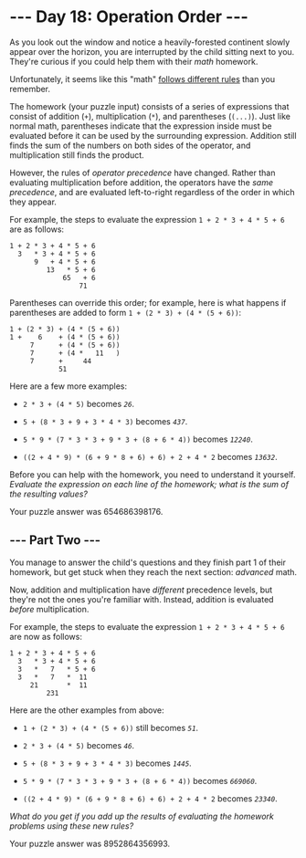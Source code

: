 # --- Day 18: Operation Order ---

As you look out the window and notice a heavily-forested continent slowly appear over the horizon, you are interrupted by the child sitting next to you. They're curious if you could help them with their *math* homework.

Unfortunately, it seems like this "math" [follows different rules](https://www.youtube.com/watch?v=3QtRK7Y2pPU&t=15) than you remember.

The homework (your puzzle input) consists of a series of expressions that consist of addition (`+`), multiplication (`*`), and parentheses (`(...)`). Just like normal math, parentheses indicate that the expression inside must be evaluated before it can be used by the surrounding expression. Addition still finds the sum of the numbers on both sides of the operator, and multiplication still finds the product.

However, the rules of *operator precedence* have changed. Rather than evaluating multiplication before addition, the operators have the *same precedence*, and are evaluated left-to-right regardless of the order in which they appear.

For example, the steps to evaluate the expression `1 + 2 * 3 + 4 * 5 + 6` are as follows:

```
1 + 2 * 3 + 4 * 5 + 6
  3   * 3 + 4 * 5 + 6
      9   + 4 * 5 + 6
         13   * 5 + 6
             65   + 6
                 71

```

Parentheses can override this order; for example, here is what happens if parentheses are added to form `1 + (2 * 3) + (4 * (5 + 6))`:

```
1 + (2 * 3) + (4 * (5 + 6))
1 +    6    + (4 * (5 + 6))
     7      + (4 * (5 + 6))
     7      + (4 *   11   )
     7      +     44
            51

```

Here are a few more examples:


 - `2 * 3 + (4 * 5)` becomes *`26`*.

 - `5 + (8 * 3 + 9 + 3 * 4 * 3)` becomes *`437`*.

 - `5 * 9 * (7 * 3 * 3 + 9 * 3 + (8 + 6 * 4))` becomes *`12240`*.

 - `((2 + 4 * 9) * (6 + 9 * 8 + 6) + 6) + 2 + 4 * 2` becomes *`13632`*.


Before you can help with the homework, you need to understand it yourself. *Evaluate the expression on each line of the homework; what is the sum of the resulting values?*


Your puzzle answer was 654686398176.

## --- Part Two ---

You manage to answer the child's questions and they finish part 1 of their homework, but get stuck when they reach the next section: *advanced* math.

Now, addition and multiplication have *different* precedence levels, but they're not the ones you're familiar with. Instead, addition is evaluated *before* multiplication.

For example, the steps to evaluate the expression `1 + 2 * 3 + 4 * 5 + 6` are now as follows:

```
1 + 2 * 3 + 4 * 5 + 6
  3   * 3 + 4 * 5 + 6
  3   *   7   * 5 + 6
  3   *   7   *  11
     21       *  11
         231

```

Here are the other examples from above:


 - `1 + (2 * 3) + (4 * (5 + 6))` still becomes *`51`*.

 - `2 * 3 + (4 * 5)` becomes *`46`*.

 - `5 + (8 * 3 + 9 + 3 * 4 * 3)` becomes *`1445`*.

 - `5 * 9 * (7 * 3 * 3 + 9 * 3 + (8 + 6 * 4))` becomes *`669060`*.

 - `((2 + 4 * 9) * (6 + 9 * 8 + 6) + 6) + 2 + 4 * 2` becomes *`23340`*.


*What do you get if you add up the results of evaluating the homework problems using these new rules?*


Your puzzle answer was 8952864356993.
